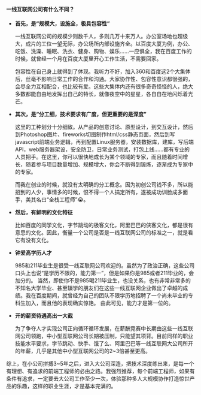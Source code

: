 #### 一线互联网公司有什么不同？

- **首先，是“规模大，设施全，极具包容性”**

    一线互联网公司的规模少则数千人，多则几万十来万人。办公室场地也超级大，成片的工位一望无际，办公场所内部设施齐全。以百度大厦为例，办公、吃饭、洗澡、睡眠、洗衣、健身、购物、娱乐……一应俱全，我在百度工作的时候，就曾经一个月在百度大厦里开心工作生活，不需要回家。

    包容性在自己身上就得到了体现。我听力不好，加入360和百度这2个大集体后，丝毫不影响日常工作的合作和沟通。大家协作性、包容性意识都很强的，会尽全力互相配合，也比较有爱。这些大集体内还有很多奇奇怪怪的人，绝大多数都能自由地发挥出自己的特长，就像夜空中的星星，各自自在地闪烁着光芒。

- **其次，是“分工细，技术要求有广度，但更重要的是深度”**

    这里的工种划分十分细致。从产品的创意讨论、原型设计，到交互设计，然后到Photoshop图片、fireworks切图制作html/css静态页面，然后到写javascript前端业务逻辑，再到配置Linux服务器，安装数据库，建库，写后端API，web服务器架设，安全防卫，日常业务测试，打包上线……都有专业的人员把手。在这里，你可以很快地成长为某个领域的专家，而且随着时间增长，随着参与项目数量增加、规模增大，你会不断得到锻炼，逐渐成为专家中的专家。

    而我在创业的时候，就没有太明确的分工概念。因为初创公司钱不多，所以能招到的人少，事情多的时候，恨不得一个人搞定所有，遂被成功训脸成多面手，美其名曰“全栈工程师”😭。

- **然后，有鲜明的文化特征**

    比如百度的同学文化，字节跳动的极客文化，阿里巴巴的侠客文化，都是很有意思的文化。因此，衡量一个公司是否是一线互联网公司的标准之一，就是看它有没有文化。

- **钟爱高学历人才**

    985和211毕业生是很受一线互联网公司欢迎的。虽然为了政治正确，这些公司口头上也说“是学历不限的，能力第一”，但是如果你是985或者211毕业的，会加分的。
    当然，即使你不是985喝211毕业生，也没关系，也有非常非常多的不知名大学毕业、甚至辍学的朋友们在这些一线互联网企业做出了卓越的成绩。我在百度期间，就曾经为自己的团队不限学历地招聘了一个尚未毕业的专科生加入，而且他的表现确实惊艳。
    由此可见，能力才是第一位的。

- **开的薪资待遇高出一大截**

    为了争夺人才实现公司正向循环循环发展，在薪酬竞赛中长期由这些一线互联网公司领跑，中小型互联网公司长期被压制，只能望其项背。目前同样的职业技能水平要求，字节跳动、快手、饿了么、阿里巴巴等一线互联网大公司所开的年薪，几乎是其他中小型互联网公司的2~3倍甚至更高。

综上，在小公司拼搏3~5年之后，进入大公司深造，把技术深度练出来，是每一个有理想、有追求的前端工程师的必由之路。我强烈推荐，每个前端工程师，如果有条件有追求，一定要去大公司工作至少一次，体验那种多人大规模协作打造惊世产品的乐趣，这样的职业生涯，才是基本完满的。